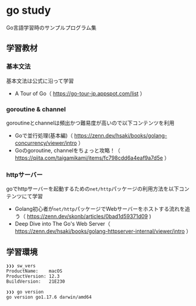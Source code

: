 # go study
Go言語学習時のサンプルプログラム集

## 学習教材
### 基本文法
基本文法は公式に沿って学習

- A Tour of Go（ https://go-tour-jp.appspot.com/list ）


### goroutine & channel
goroutineとchannelは頻出かつ難易度が高いので以下コンテンツを利用

- Goで並行処理(基本編)（ https://zenn.dev/hsaki/books/golang-concurrency/viewer/intro ）
- Goのgoroutine, channelをちょっと攻略！（ https://qiita.com/taigamikami/items/fc798cdd6a4eaf9a7d5e ）


### httpサーバー
goでhttpサーバーを起動するための`net/http`パッケージの利用方法を以下コンテンツにて学習

- Golang初心者が`net/http`パッケージでWebサーバーをホストする流れを追う（ https://zenn.dev/skonb/articles/0bad1d59371d09 )
- Deep Dive into The Go's Web Server（ https://zenn.dev/hsaki/books/golang-httpserver-internal/viewer/intro ）


## 学習環境

```
❯❯❯ sw_vers
ProductName:    macOS
ProductVersion: 12.3
BuildVersion:   21E230

❯❯❯ go version
go version go1.17.6 darwin/amd64
```

